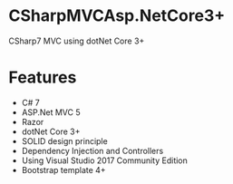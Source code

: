 # CSharpMVCAsp.NetCore3+
CSharp7 MVC using dotNet Core 3+

Features
=========
* C# 7
* ASP.Net MVC 5
* Razor
* dotNet Core 3+
* SOLID design principle
* Dependency Injection and Controllers
* Using Visual Studio 2017 Community Edition
* Bootstrap template 4+
